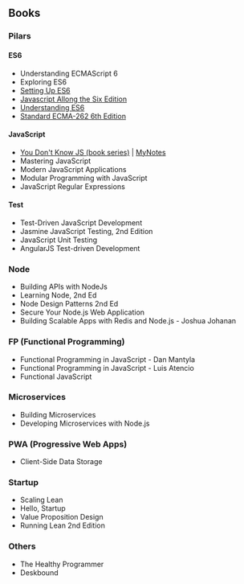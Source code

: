 ## Books
### Pilars
#### ES6
* Understanding ECMAScript 6
* Exploring ES6
* [Setting Up ES6](https://leanpub.com/setting-up-es6/read)
* [Javascript Allong the Six Edition](https://leanpub.com/javascriptallongesix/read)
* [Understanding ES6](https://leanpub.com/understandinges6/read)
* [Standard ECMA-262 6th Edition](http://www.ecma-international.org/ecma-262/6.0/index.html)

#### JavaScript
* [You Don't Know JS (book series)](https://github.com/getify/You-Dont-Know-JS) | [MyNotes](books/you-dont-know-js-series/README.md)
* Mastering JavaScript
* Modern JavaScript Applications
* Modular Programming with JavaScript
* JavaScript Regular Expressions

#### Test
* Test-Driven JavaScript Development
* Jasmine JavaScript Testing, 2nd Edition
* JavaScript Unit Testing
* AngularJS Test-driven Development

### Node
* Building APIs with NodeJs
* Learning Node, 2nd Ed
* Node Design Patterns 2nd Ed
* Secure Your Node.js Web Application
* Building Scalable Apps with Redis and Node.js - Joshua Johanan

### FP (Functional Programming)
* Functional Programming in JavaScript - Dan Mantyla
* Functional Programming in JavaScript - Luis Atencio
* Functional JavaScript

### Microservices
* Building Microservices
* Developing Microservices with Node.js

### PWA (Progressive Web Apps)
* Client-Side Data Storage

### Startup
* Scaling Lean
* Hello, Startup
* Value Proposition Design
* Running Lean 2nd Edition

### Others
* The Healthy Programmer
* Deskbound
